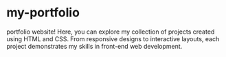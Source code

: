 # my-portfolio
portfolio website! Here, you can explore my collection of projects created using HTML and CSS. From responsive designs to interactive layouts, each project demonstrates my skills in front-end web development.
